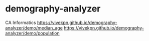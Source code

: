 # demography-analyzer

CA Informatics
https://vivekpn.github.io/demography-analyzer/demo/median_age
https://vivekpn.github.io/demography-analyzer/demo/population

